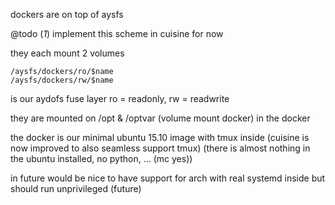 dockers are on top of aysfs


@todo (*1*) implement this scheme in cuisine for now

they each mount 2 volumes

```
/aysfs/dockers/ro/$name
/aysfs/dockers/rw/$name
```


is our aydofs fuse layer
ro = readonly, rw = readwrite

they are mounted on /opt & /optvar  (volume mount docker) in the docker

the docker is our minimal ubuntu 15.10 image with tmux inside (cuisine is now improved to also seamless support tmux)
(there is almost nothing in the ubuntu installed, no python, ... (mc yes))

in future would be nice to have support for arch with real systemd inside but should run unprivileged (future)



